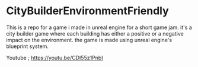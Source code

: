 # CityBuilderEnvironmentFriendly
 This is a repo for a game i made in unreal engine for a short game jam. it's a city builder game where each building has either a positive or a negative impact on the environment. the game is made using unreal engine's blueprint system.

Youtube ; https://youtu.be/CDI55z1PnbI
